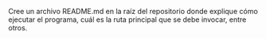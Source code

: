 Cree un archivo README.md en la raíz del repositorio donde explique cómo 
ejecutar el programa, cuál es la ruta principal que se debe invocar, entre otros. 
